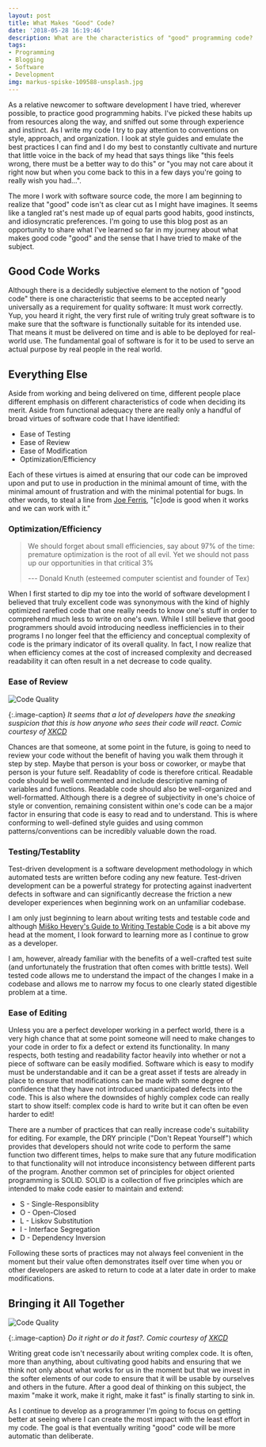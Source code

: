 ```yaml
---
layout: post
title: What Makes "Good" Code?
date: '2018-05-28 16:19:46'
description: What are the characteristics of "good" programming code?
tags:
- Programming
- Blogging
- Software
- Development
img: markus-spiske-109588-unsplash.jpg
---
```



As a relative newcomer to software development I have tried, wherever possible, to practice good programming habits. I've picked these habits up from resources along the way, and sniffed out some through experience and instinct. As I write my code I try to pay attention to conventions on style, approach, and organization. I look at style guides and emulate the best practices I can find and I do my best to constantly cultivate and nurture that little voice in the back of my head that says things like "this feels wrong, there must be a better way to do this" or "you may not care about it right now but when you come back to this in a few days you're going to really wish you had...".

The more I work with software source code, the more I am beginning to realize that "good" code isn't as clear cut as I might have imagines. It seems like a tangled rat's nest made up of equal parts good habits, good instincts, and idiosyncratic preferences. I'm going to use this blog post as an opportunity to share what I've learned so far in my journey about what makes good code "good" and the sense that I have tried to make of the subject.

## Good Code Works

Although there is a decidedly subjective element to the notion of "good code" there is one characteristic that seems to be accepted nearly universally as a requirement for quality software: It must work correctly. Yup, you heard it right, the very first rule of writing truly great software is to make sure that the software is functionally suitable for its intended use. That means it must be delivered on time and is able to be deployed for real-world use. The fundamental goal of software is for it to be used to serve an actual purpose by real people in the real world.

## Everything Else

Aside from working and being delivered on time, different people place different emphasis on different characteristics of code when deciding its merit. Aside from functional adequacy there are really only a handful of broad virtues of software code that I have identified:

 * Ease of Testing
 * Ease of Review
 * Ease of Modification
 * Optimization/Efficiency

Each of these virtues is aimed at ensuring that our code can be improved upon and put to use in production in the minimal amount of time, with the minimal amount of frustration and with the minimal potential for bugs.
In other words, to steal a line from [Joe Ferris](https://robots.thoughtbot.com/what-is-good-code), "[c]ode is good when it works and we can work with it."

### Optimization/Efficiency


>We should forget about small efficiencies, say about 97% of the time: premature optimization is the root of all evil. Yet we should not pass up our opportunities in that critical 3%
>
> --- Donald Knuth (esteemed computer scientist and founder of Tex)

When I first started to dip my toe into the world of software development I believed that truly excellent code was synonymous with the kind of highly optimized rarefied code that one really needs to know one's stuff in order to comprehend much less to write on one's own. While I still believe that good programmers should avoid introducing needless inefficiencies in to their programs I no longer feel that the efficiency and conceptual complexity of code is the primary indicator of its overall quality. In fact, I now realize that when efficiency comes at the cost of increased complexity and decreased readability it can often result in a net decrease to code quality.

### Ease of Review

![Code Quality](/assets/img/code_quality_2_2x.png)

{:.image-caption}
*It seems that a lot of developers have the sneaking suspicion that this is how anyone who sees their code will react. Comic courtesy of [XKCD](https://xkcd.com/1695/)*

Chances are that someone, at some point in the future, is going to need to review your code without the benefit of having you walk them through it step by step. Maybe that person is your boss or coworker, or maybe that person is your future self. Readablity of code is therefore critical. Readable code should be well commented and include descriptive naming of variables and functions. Readable code should also be well-organized and well-formatted. Although there is a degree of subjectivity in one's choice of style or convention, remaining consistent within one's code can be a major factor in ensuring that code is easy to read and to understand. This is where conforming to well-defined style guides and using common patterns/conventions can be incredibly valuable down the road.

### Testing/Testablity

Test-driven development is a software development methodology in which automated tests are written before coding any new feature. Test-driven development can be a powerful strategy for protecting against inadvertent defects in software and can significantly decrease the friction a new developer experiences when beginning work on an unfamiliar codebase.

I am only just beginning to learn about writing tests and testable code and although [Miško Hevery's Guide to Writing Testable Code](http://misko.hevery.com/attachments/Guide-Writing%20Testable%20Code.pdf) is a bit above my head at the moment, I look forward to learning more as I continue to grow as a developer.

I am, however, already familiar with the benefits of a well-crafted test suite (and unfortunately the frustration that often comes with brittle tests). Well tested code allows me to understand the impact of the changes I make in a codebase and allows me to narrow my focus to one clearly stated digestible problem at a time.

### Ease of Editing

Unless you are a perfect developer working in a perfect world, there is a very high chance that at some point someone will need to make changes to your code in order to fix a defect or extend its functionality. In many respects, both testing and readability factor heavily into whether or not a piece of software can be easily modified. Software which is easy to modify must be understandable and it can be a great asset if tests are already in place to ensure that modifications can be made with some degree of confidence that they have not introduced unanticipated defects into the code. This is also where the downsides of highly complex code can really start to show itself: complex code is hard to write but it can often be even harder to edit!

There are a number of practices that can really increase code's suitability for editing. For example, the DRY principle ("Don't Repeat Yourself") which provides that developers should not write code to perform the same function two different times, helps to make sure that any future modification to that functionality will not introduce inconsistency between different parts of the program. Another common set of principles for object oriented programming is SOLID. SOLID is a collection of five principles which are intended to make code easier to maintain and extend:

 * S - Single-Responsiblity
 * O - Open-Closed
 * L - Liskov Substitution
 * I - Interface Segregation
 * D - Dependency Inversion

Following these sorts of practices may not always feel convenient in the moment but their value often demonstrates itself over time when you or other developers are asked to return to code at a later date in order to make modifications.


## Bringing it All Together

![Code Quality](/assets/img/good_code.png)

{:.image-caption}
*Do it right or do it fast?. Comic courtesy of [XKCD](https://xkcd.com/844/)*

Writing great code isn't necessarily about writing complex code. It is often, more than anything, about cultivating good habits and ensuring that we think
not only about what works for us in the moment but that we invest in the softer
elements of our code to ensure that it will be usable by ourselves and others
in the future. After a good deal of thinking on this subject, the maxim "make it work, make it right, make it fast" is finally starting to sink in.

As I continue to develop as a programmer I'm going to focus on getting better at seeing where I can create the most impact with the least effort in my code. The goal is that eventually writing "good" code will be more automatic than deliberate.
